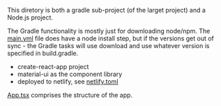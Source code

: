 This diretory is both a gradle sub-project (of the larget project) and a
Node.js project.

The Gradle functionality is mostly just for downloading node/npm.
The [main.yml](/.github/workflows/main.yml) file does have a node install
step, but if the versions get out of sync - the Gradle tasks will use download
and use whatever version is specified in build.gradle.   

  * create-react-app project
  * material-ui as the component library
  * deployed to netlify, see [netlify.toml](/netlify.toml)

[App.tsx](src/App.tsx) comprises the structure of the app.


